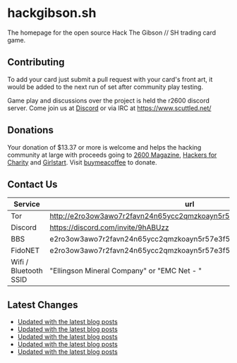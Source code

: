 # hackgibson.sh
The homepage for the open source Hack The Gibson // SH trading card game.


## Contributing

To add your card just submit a pull request with your card's front art, it would be added to the next run of set after community play testing.

Game play and discussions over the project is held the r2600 discord server. Come join us at [Discord](https://discord.com/invite/9hABUzz) or via IRC at https://www.scuttled.net/


## Donations

Your donation of $13.37 or more is welcome and helps the hacking community at large with proceeds going to [2600 Magazine](https://2600.com/), [Hackers for Charity](https://hackersforcharity.org) and [Girlstart](https://girlstart.org).  Visit [buymeacoffee](https://www.buymeacoffee.com/hackgibson.sh) to donate.


## Contact Us

Service | url
-|-
Tor | http://e2ro3ow3awo7r2favn24n65ycc2qmzkoayn5r57e3f56nvjwdcgg32ad.onion
Discord | https://discord.com/invite/9hABUzz
BBS | e2ro3ow3awo7r2favn24n65ycc2qmzkoayn5r57e3f56nvjwdcgg32ad.onion:23
FidoNET | e2ro3ow3awo7r2favn24n65ycc2qmzkoayn5r57e3f56nvjwdcgg32ad.onion:24554
Wifi / Bluetooth SSID | "Ellingson Mineral Company" or "EMC Net - <fidonet address>"

## Latest Changes
<!-- BLOG-POST-LIST:START -->
- [Updated with the latest blog posts](https://github.com/DFW2600/hackgibson.sh/commit/e6e9eb2834045ea80672a59594b0291d13f67b0e)
- [Updated with the latest blog posts](https://github.com/DFW2600/hackgibson.sh/commit/dc659c46c73ce2d7af60af479299413537b37e7f)
- [Updated with the latest blog posts](https://github.com/DFW2600/hackgibson.sh/commit/e714e0c6de419bcff4ef9fc7cf7d8cb3d36b3a86)
- [Updated with the latest blog posts](https://github.com/DFW2600/hackgibson.sh/commit/67adbc07b69795f2b3b511badccdb23bff9e4f21)
- [Updated with the latest blog posts](https://github.com/DFW2600/hackgibson.sh/commit/d3cd011788adac33d80b3acd1e0df7f7e19ad10c)
<!-- BLOG-POST-LIST:END -->
